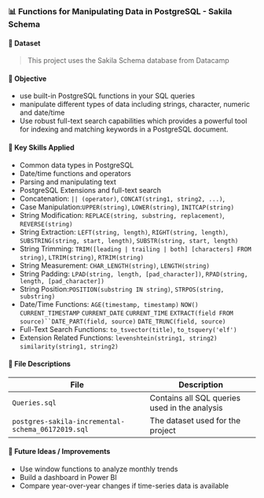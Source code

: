 ### 📊 Functions for Manipulating Data in PostgreSQL - Sakila Schema

#### 📁 Dataset
> This project uses the Sakila Schema database from Datacamp

#### 🎯 Objective
- use built-in PostgreSQL functions in your SQL queries
- manipulate different types of data including strings, character, numeric and date/time
- Use robust full-text search capabilities which provides a powerful tool for indexing and matching keywords in a PostgreSQL document.

#### 🧠 Key Skills Applied
- Common data types in PostgreSQL
- Date/time functions and operators
- Parsing and manipulating text
- PostgreSQL Extensions and full-text search 
- Concatenation: `|| (operator)`, `CONCAT(string1, string2, ...)`, 
- Case Manipulation:`UPPER(string)`, `LOWER(string)`, `INITCAP(string)` 
- String Modification: `REPLACE(string, substring, replacement)`, `REVERSE(string)`
- String Extraction: `LEFT(string, length)`, `RIGHT(string, length)`, `SUBSTRING(string, start, length)`, `SUBSTR(string, start, length)` 
- String Trimming: `TRIM([leading | trailing | both] [characters] FROM string)`, `LTRIM(string)`, `RTRIM(string)`
- String Measurement: `CHAR_LENGTH(string)`, `LENGTH(string)`
- String Padding: `LPAD(string, length, [pad_character])`, `RPAD(string, length, [pad_character])`  
- String Position:`POSITION(substring IN string)`, `STRPOS(string, substring)`
- Date/Time Functions: `AGE(timestamp, timestamp)` `NOW()` `CURRENT_TIMESTAMP` `CURRENT_DATE` `CURRENT_TIME` `EXTRACT(field FROM source)``DATE_PART(field, source)` `DATE_TRUNC(field, source)`
- Full-Text Search Functions: `to_tsvector(title)`, `to_tsquery('elf')`  
- Extension Related Functions: `levenshtein(string1, string2)` `similarity(string1, string2)`  


#### 🧾 File Descriptions
| File | Description |
|------|-------------|
| `Queries.sql` | Contains all SQL queries used in the analysis |
| `postgres-sakila-incremental-schema_06172019.sql` | The dataset used for the project |


#### 💭 Future Ideas / Improvements
- Use window functions to analyze monthly trends  
- Build a dashboard in Power BI  
- Compare year-over-year changes if time-series data is available
